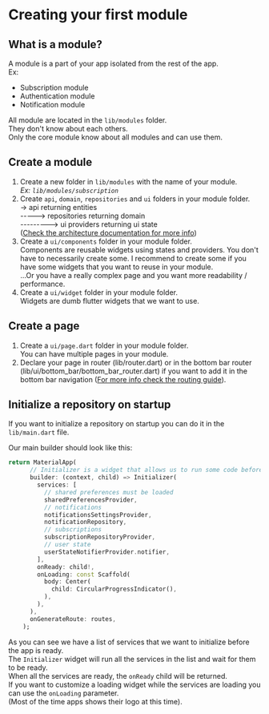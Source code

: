 # Creating your first module

## What is a module?

A module is a part of your app isolated from the rest of the app. <br>
Ex: 
- Subscription module
- Authentication module
- Notification module

All module are located in the `lib/modules` folder.<br/>
They don't know about each others. <br/>
Only the core module know about all modules and can use them.

## Create a module

1. Create a new folder in `lib/modules` with the name of your module. <br>
*Ex: `lib/modules/subscription`*<br>
2. Create `api`, `domain`, `repositories` and `ui` folders in your module folder.<br>
-> api returning entities <br>
-----> repositories returning domain <br>
---------> ui providers returning ui state <br>
([Check the architecture documentation for more info](./architecture.md))<br>
3. Create a `ui/components` folder in your module folder.<br>
Components are reusable widgets using states and providers. You don't have to necessarily create some. 
I recommend to create some if you have some widgets that you want to reuse in your module.<br>
...Or you have a really complex page and you want more readability / performance.<br>
4. Create a `ui/widget` folder in your module folder.<br>
Widgets are dumb flutter widgets that we want to use.

## Create a page

1. Create a `ui/page.dart` folder in your module folder.<br>
You can have multiple pages in your module. <br>
2. Declare your page in router (lib/router.dart) or in the bottom bar router (lib/ui/bottom_bar/bottom_bar_router.dart) if you want to add it in the bottom bar navigation ([For more info check the routing guide](./routing.md)).<br>


## Initialize a repository on startup

If you want to initialize a repository on startup you can do it in the `lib/main.dart` file.<br>

Our main builder should look like this:

```dart
return MaterialApp(
      // Initializer is a widget that allows us to run some code before the app is ready
      builder: (context, child) => Initializer(
        services: [
          // shared preferences must be loaded
          sharedPreferencesProvider,
          // notifications
          notificationsSettingsProvider,
          notificationRepository,
          // subscriptions
          subscriptionRepositoryProvider,
          // user state
          userStateNotifierProvider.notifier,
        ],
        onReady: child!,
        onLoading: const Scaffold(
          body: Center(
            child: CircularProgressIndicator(),
          ),
        ),
      ),
      onGenerateRoute: routes,
    );
```

As you can see we have a list of services that we want to initialize before the app is ready.<br>
The `Initializer` widget will run all the services in the list and wait for them to be ready.<br>
When all the services are ready, the `onReady` child will be returned.<br>
If you want to customize a loading widget while the services are loading you can use the `onLoading` parameter.<br>
(Most of the time apps shows their logo at this time).